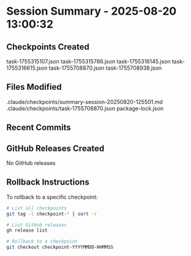 # Session Summary - 2025-08-20 13:00:32

## Checkpoints Created
task-1755315107.json
task-1755315786.json
task-1755316145.json
task-1755316615.json
task-1755708870.json
task-1755708938.json

## Files Modified
.claude/checkpoints/summary-session-20250820-125501.md
.claude/checkpoints/task-1755708870.json
package-lock.json

## Recent Commits


## GitHub Releases Created
No GitHub releases

## Rollback Instructions
To rollback to a specific checkpoint:
```bash
# List all checkpoints
git tag -l checkpoint-* | sort -r

# List GitHub releases
gh release list

# Rollback to a checkpoint
git checkout checkpoint-YYYYMMDD-HHMMSS
```
